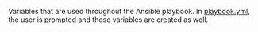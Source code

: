 Variables that are used throughout the Ansible playbook.  In [playbook.yml](../../../playbook.yml), the user is prompted and those variables are created as well.

